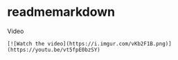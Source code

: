 # readmemarkdown

Video

`[![Watch the video](https://i.imgur.com/vKb2F1B.png)](https://youtu.be/vt5fpE0bzSY)`
